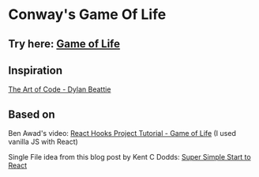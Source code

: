 # Conway's Game Of Life

## Try here: [Game of Life](https://abhijit-hota.github.io/game-of-life/)

## Inspiration

[The Art of Code - Dylan Beattie](https://www.youtube.com/watch?v=6avJHaC3C2U)

## Based on

Ben Awad's video: [React Hooks Project Tutorial - Game of Life](https://www.youtube.com/watch?v=DvVt11mPuM0) (I used vanilla JS with React)

Single File idea from this blog post by Kent C Dodds: [Super Simple Start to React](https://kentcdodds.com/blog/super-simple-start-to-react)

